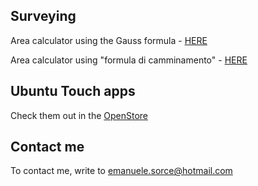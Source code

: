 ## Surveying

Area calculator using the Gauss formula - [HERE](https://tronfortytwo.github.io/gauss-calculator)

Area calculator using "formula di camminamento" - [HERE](https://tronfortytwo.github.io/camminamento-calculator/)

## Ubuntu Touch apps
Check them out in the [OpenStore](https://open-store.io/?sort=relevance&search=author%3AEmanuele%20Sorce "OpenStore")

## Contact me
To contact me, write to emanuele.sorce@hotmail.com
